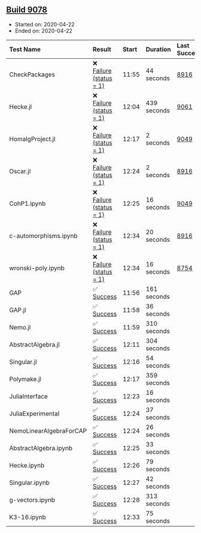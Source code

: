 ## [Build 9078](https://oscarci.mathematik.uni-kl.de/job/oscar/9078/)

* Started on: 2020-04-22
* Ended on: 2020-04-22

| Test Name    | Result | Start | Duration | Last Success | First Failure |
|:-------------|:-------|:------|:---------|:-------------|:--------------|
| CheckPackages | ❌ [Failure (status = 1)](https://oscarci.mathematik.uni-kl.de/job/oscar/9078/artifact/logs/build-9078/CheckPackages.log) | 11:55 | 44 seconds | [8916](https://oscarci.mathematik.uni-kl.de/job/oscar/8916/) | [8920](https://oscarci.mathematik.uni-kl.de/job/oscar/8920/) |
| Hecke.jl | ❌ [Failure (status = 1)](https://oscarci.mathematik.uni-kl.de/job/oscar/9078/artifact/logs/build-9078/Hecke.jl.log) | 12:04 | 439 seconds | [9061](https://oscarci.mathematik.uni-kl.de/job/oscar/9061/) | [9062](https://oscarci.mathematik.uni-kl.de/job/oscar/9062/) |
| HomalgProject.jl | ❌ [Failure (status = 1)](https://oscarci.mathematik.uni-kl.de/job/oscar/9078/artifact/logs/build-9078/HomalgProject.jl.log) | 12:17 | 2 seconds | [9049](https://oscarci.mathematik.uni-kl.de/job/oscar/9049/) | [9050](https://oscarci.mathematik.uni-kl.de/job/oscar/9050/) |
| Oscar.jl | ❌ [Failure (status = 1)](https://oscarci.mathematik.uni-kl.de/job/oscar/9078/artifact/logs/build-9078/Oscar.jl.log) | 12:24 | 2 seconds | [8916](https://oscarci.mathematik.uni-kl.de/job/oscar/8916/) | [8920](https://oscarci.mathematik.uni-kl.de/job/oscar/8920/) |
| CohP1.ipynb | ❌ [Failure (status = 1)](https://oscarci.mathematik.uni-kl.de/job/oscar/9078/artifact/logs/build-9078/CohP1.ipynb.log) | 12:25 | 16 seconds | [9049](https://oscarci.mathematik.uni-kl.de/job/oscar/9049/) | [9050](https://oscarci.mathematik.uni-kl.de/job/oscar/9050/) |
| c-automorphisms.ipynb | ❌ [Failure (status = 1)](https://oscarci.mathematik.uni-kl.de/job/oscar/9078/artifact/logs/build-9078/c-automorphisms.ipynb.log) | 12:34 | 20 seconds | [8916](https://oscarci.mathematik.uni-kl.de/job/oscar/8916/) | [8920](https://oscarci.mathematik.uni-kl.de/job/oscar/8920/) |
| wronski-poly.ipynb | ❌ [Failure (status = 1)](https://oscarci.mathematik.uni-kl.de/job/oscar/9078/artifact/logs/build-9078/wronski-poly.ipynb.log) | 12:34 | 16 seconds | [8754](https://oscarci.mathematik.uni-kl.de/job/oscar/8754/) | [8755](https://oscarci.mathematik.uni-kl.de/job/oscar/8755/) |
| GAP | ✅ [Success](https://oscarci.mathematik.uni-kl.de/job/oscar/9078/artifact/logs/build-9078/GAP.log) | 11:56 | 161 seconds |  |  |
| GAP.jl | ✅ [Success](https://oscarci.mathematik.uni-kl.de/job/oscar/9078/artifact/logs/build-9078/GAP.jl.log) | 11:58 | 36 seconds |  |  |
| Nemo.jl | ✅ [Success](https://oscarci.mathematik.uni-kl.de/job/oscar/9078/artifact/logs/build-9078/Nemo.jl.log) | 11:59 | 310 seconds |  |  |
| AbstractAlgebra.jl | ✅ [Success](https://oscarci.mathematik.uni-kl.de/job/oscar/9078/artifact/logs/build-9078/AbstractAlgebra.jl.log) | 12:11 | 304 seconds |  |  |
| Singular.jl | ✅ [Success](https://oscarci.mathematik.uni-kl.de/job/oscar/9078/artifact/logs/build-9078/Singular.jl.log) | 12:16 | 54 seconds |  |  |
| Polymake.jl | ✅ [Success](https://oscarci.mathematik.uni-kl.de/job/oscar/9078/artifact/logs/build-9078/Polymake.jl.log) | 12:17 | 359 seconds |  |  |
| JuliaInterface | ✅ [Success](https://oscarci.mathematik.uni-kl.de/job/oscar/9078/artifact/logs/build-9078/JuliaInterface.log) | 12:23 | 16 seconds |  |  |
| JuliaExperimental | ✅ [Success](https://oscarci.mathematik.uni-kl.de/job/oscar/9078/artifact/logs/build-9078/JuliaExperimental.log) | 12:24 | 37 seconds |  |  |
| NemoLinearAlgebraForCAP | ✅ [Success](https://oscarci.mathematik.uni-kl.de/job/oscar/9078/artifact/logs/build-9078/NemoLinearAlgebraForCAP.log) | 12:24 | 26 seconds |  |  |
| AbstractAlgebra.ipynb | ✅ [Success](https://oscarci.mathematik.uni-kl.de/job/oscar/9078/artifact/logs/build-9078/AbstractAlgebra.ipynb.log) | 12:25 | 33 seconds |  |  |
| Hecke.ipynb | ✅ [Success](https://oscarci.mathematik.uni-kl.de/job/oscar/9078/artifact/logs/build-9078/Hecke.ipynb.log) | 12:26 | 79 seconds |  |  |
| Singular.ipynb | ✅ [Success](https://oscarci.mathematik.uni-kl.de/job/oscar/9078/artifact/logs/build-9078/Singular.ipynb.log) | 12:27 | 42 seconds |  |  |
| g-vectors.ipynb | ✅ [Success](https://oscarci.mathematik.uni-kl.de/job/oscar/9078/artifact/logs/build-9078/g-vectors.ipynb.log) | 12:28 | 313 seconds |  |  |
| K3-16.ipynb | ✅ [Success](https://oscarci.mathematik.uni-kl.de/job/oscar/9078/artifact/logs/build-9078/K3-16.ipynb.log) | 12:33 | 75 seconds |  |  |
